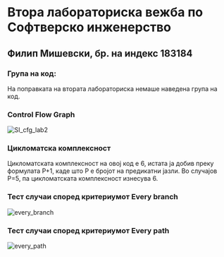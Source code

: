 # Втора лабораториска вежба по Софтверско инженерство

## Филип Мишевски, бр. на индекс 183184

### Група на код: 

На поправката на втората лабораториска немаше наведена група на код.

###  Control Flow Graph

![SI_cfg_lab2](https://user-images.githubusercontent.com/62188659/91186065-dfd36700-e6ee-11ea-85ea-2c73c415f8b6.png)

### Цикломатска комплексност

Цикломатската комплексност на овој код е 6, истата ја добив преку формулата P+1, каде што P е бројот на предикатни јазли. Во случајoв P=5, па цикломатската комплексност изнесува 6.

### Тест случаи според критериумот  Every branch

![every_branch](https://user-images.githubusercontent.com/62188659/91187958-0befe780-e6f1-11ea-81df-1fd2df6f2f13.png)

### Тест случаи според критериумот Every path

![every_path](https://user-images.githubusercontent.com/62188659/91188050-24600200-e6f1-11ea-8b5e-f46677086521.png) 
